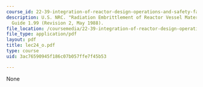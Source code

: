 ```yaml
---
course_id: 22-39-integration-of-reactor-design-operations-and-safety-fall-2006
description: U.S. NRC. "Radiation Embrittlement of Reactor Vessel Materials." In Regulatory
  Guide 1.99 (Revision 2, May 1988).
file_location: /coursemedia/22-39-integration-of-reactor-design-operations-and-safety-fall-2006/3ac76590945f186c07b057ffe7f45b53_lec24_o.pdf
file_type: application/pdf
layout: pdf
title: lec24_o.pdf
type: course
uid: 3ac76590945f186c07b057ffe7f45b53

---
```

None